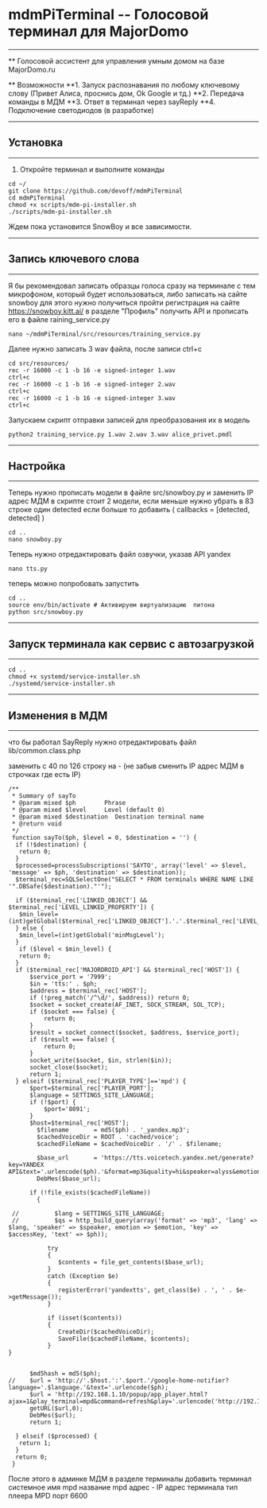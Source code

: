 # mdmPiTerminal -- Голосовой терминал для MajorDomo
*******************************************************************************************************************************
** Голосовой ассистент для управления умным домом на базе MajorDomo.ru 

** Возможности 
**1. Запуск распознавания по любому ключевому слову (Привет Алиса, проснись дом, Ok Google и тд.)
**2. Передача команды в МДМ
**3. Ответ в терминал через sayReply
**4. Подключение светодиодов (в разработке) 

*************************************************
## **Установка** 
*************************************************
1. Откройте терминал и выполните команды
```
cd ~/
git clone https://github.com/devoff/mdmPiTerminal
cd mdmPiTerminal
chmod +x scripts/mdm-pi-installer.sh
./scripts/mdm-pi-installer.sh
```
Ждем пока установится SnowBoy и все зависимости. 

*************************************************
## **Запись ключевого слова** 
*************************************************

Я бы рекомендовал записать образцы голоса сразу на терминале с тем микрофоном, который будет использоваться, либо записать на сайте snowboy
для этого нужно получиться пройти регистрация на сайте https://snowboy.kitt.ai/ в разделе "Профиль" получить API и прописать его в файле raining_service.py 

```
nano ~/mdmPiTerminal/src/resources/training_service.py
```

Далее нужно записать 3 wav файла, после записи ctrl+c 

```
cd src/resources/
rec -r 16000 -c 1 -b 16 -e signed-integer 1.wav
ctrl+c 
rec -r 16000 -c 1 -b 16 -e signed-integer 2.wav
ctrl+c 
rec -r 16000 -c 1 -b 16 -e signed-integer 3.wav
ctrl+c 
```
Запускаем скрипт отправки записей для преобразования их в модель 
```
python2 training_service.py 1.wav 2.wav 3.wav alice_privet.pmdl 
````

*************************************************
## **Настройка** 
*************************************************

Теперь нужно прописать модели в файле src/snowboy.py и заменить IP адрес МДМ
в скрипте стоит 2 модели, если меньше нужно убрать в 83 строке один  detected если больше то добавить  ( callbacks = [detected, detected] )

```
cd ..
nano snowboy.py
```
Теперь нужно отредактировать файл озвучки, указав API yandex 
```
nano tts.py
```

теперь можно попробовать запустить 
```
cd ..
source env/bin/activate # Активируем виртуализацию  питона
python src/snowboy.py
```

**************************************************
## **Запуск терминала как сервис с автозагрузкой** 
**************************************************

```
cd ..
chmod +x systemd/service-installer.sh
./systemd/service-installer.sh
```
**************************************************
## **Изменения в МДМ**
**************************************************

что бы работал SayReply нужно отредактировать файл  lib/common.class.php

заменить с 40 по 126 строку на - (не забыв сменить IP адрес МДМ в строчках где есть IP) 
```
/**
 * Summary of sayTo
 * @param mixed $ph        Phrase
 * @param mixed $level     Level (default 0)
 * @param mixed $destination  Destination terminal name
 * @return void
 */
 function sayTo($ph, $level = 0, $destination = '') {
  if (!$destination) {
   return 0;
  }
  $processed=processSubscriptions('SAYTO', array('level' => $level, 'message' => $ph, 'destination' => $destination));
  $terminal_rec=SQLSelectOne("SELECT * FROM terminals WHERE NAME LIKE '".DBSafe($destination)."'");

  if ($terminal_rec['LINKED_OBJECT'] && $terminal_rec['LEVEL_LINKED_PROPERTY']) {
   $min_level=(int)getGlobal($terminal_rec['LINKED_OBJECT'].'.'.$terminal_rec['LEVEL_LINKED_PROPERTY']);
  } else {
   $min_level=(int)getGlobal('minMsgLevel');
  }
   if ($level < $min_level) {
   return 0;
  }
  if ($terminal_rec['MAJORDROID_API'] && $terminal_rec['HOST']) {
      $service_port = '7999';
      $in = 'tts:' . $ph;
      $address = $terminal_rec['HOST'];
      if (!preg_match('/^\d/', $address)) return 0;
      $socket = socket_create(AF_INET, SOCK_STREAM, SOL_TCP);
      if ($socket === false) {
          return 0;
      }
      $result = socket_connect($socket, $address, $service_port);
      if ($result === false) {
          return 0;
      }
      socket_write($socket, $in, strlen($in));
      socket_close($socket);
      return 1;
  } elseif ($terminal_rec['PLAYER_TYPE']=='mpd') {
      $port=$terminal_rec['PLAYER_PORT'];
      $language = SETTINGS_SITE_LANGUAGE;
      if (!$port) {
          $port='8091';
      }
      $host=$terminal_rec['HOST'];
        $filename       = md5($ph) . '_yandex.mp3';
        $cachedVoiceDir = ROOT . 'cached/voice';
        $cachedFileName = $cachedVoiceDir . '/' . $filename;

        $base_url       = 'https://tts.voicetech.yandex.net/generate?key=YANDEX API&text='.urlencode($ph).'&format=mp3&quality=hi&speaker=alyss&emotion=good'; 
        DebMes($base_url);

      if (!file_exists($cachedFileName))
        {

 //          $lang = SETTINGS_SITE_LANGUAGE;
 //          $qs = http_build_query(array('format' => 'mp3', 'lang' => $lang, 'speaker' => $speaker, emotion => $emotion, 'key' => $accessKey, 'text' => $ph));

           try
           {
              $contents = file_get_contents($base_url);
           }
           catch (Exception $e)
           {
              registerError('yandextts', get_class($e) . ', ' . $e->getMessage());
           }
   
           if (isset($contents))
           {
              CreateDir($cachedVoiceDir);
              SaveFile($cachedFileName, $contents);
           }
}


      $md5hash = md5($ph);
//    $url = 'http://'.$host.':'.$port.'/google-home-notifier?language='.$language.'&text='.urlencode($ph);
      $url = 'http://192.168.1.10/popup/app_player.html?ajax=1&play_terminal=mpd&command=refresh&play='.urlencode('http://192.168.1.10/cached/voice/'.$md5hash.'_yandex.mp3');
      getURL($url,0);
      DebMes($url);
      return 1;

  } elseif ($processed) {
   return 1;
  }
  return 0;
 }
 ```
 
 После этого в админке МДМ в разделе терминалы добавить терминал 
 системное имя mpd
 название mpd
 адрес - IP адрес терминала 
 тип плеера MPD 
 порт 6600